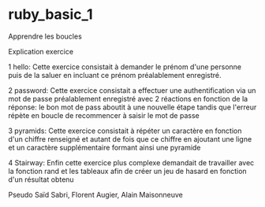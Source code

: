 # ruby_basic_1
Apprendre les boucles

Explication exercice

1 hello:
Cette exercice consistait à demander le prénom d'une personne puis de la saluer en incluant ce prénom préalablement enregistré.

2 password:
Cette exercice consistait a effectuer une authentification via un mot de passe préalablement enregistré avec 2 réactions en fonction de la réponse: le bon mot de pass aboutit à une nouvelle étape tandis que l'erreur répète en boucle de recommencer à saisir le mot de passe

3 pyramids:
Cette exercice consistait à répéter un caractère en fonction d'un chiffre  renseigné et autant de fois que ce chiffre en ajoutant une ligne et un caractère supplémentaire formant ainsi une pyramide

4 Stairway:
Enfin cette exercice plus complexe demandait de travailler avec la fonction rand et les tableaux afin de créer un jeu de hasard en fonction d'un résultat obtenu


Pseudo Saïd Sabri, Florent Augier, Alain Maisonneuve
